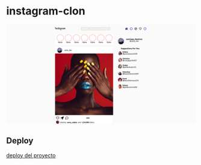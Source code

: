 # instagram-clon

![captura](./captura.png)

## Deploy

[deploy del proyecto](https://instagram-clon-mav36vv8p-santy-ramirez.vercel.app/)